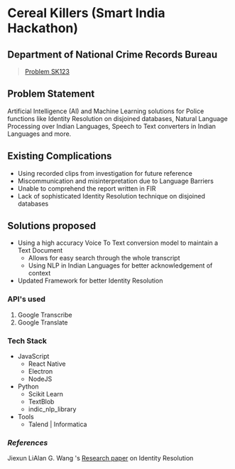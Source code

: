 # Cereal Killers (Smart India Hackathon)
 ## Department of National Crime Records Bureau 
 > [Problem SK123](https://www.sih.gov.in/sih2020PS/Ng==/U29mdHdhcmU=/TkFUSU9OQUwgQ1JJTUUgUkVDT1JEUyBCVVJFQVU=/QWxs)
	
## Problem Statement 
 Artificial Intelligence (Al) and Machine Learning solutions for Police functions like Identity Resolution on disjoined databases, Natural Language Processing over Indian Languages, Speech to Text converters in Indian Languages and more.
  
## Existing Complications 
- Using recorded clips from investigation for future reference
- Miscommunication and misinterpretation due to Language Barriers
- Unable to comprehend the report written in FIR
- Lack of sophisticated Identity Resolution technique on disjoined databases
 ## Solutions proposed
 - Using a high accuracy Voice To Text conversion model to maintain a Text Document
 	- Allows for easy search through the whole transcript
 	- Using NLP in Indian Languages for better acknowledgement of context
 - Updated Framework for better Identity Resolution 
 
 ### API's used
 1. Google Transcribe
 2. Google Translate
 
 ### Tech Stack
 - JavaScript
 	- React Native
 	- Electron
 	- NodeJS
 - Python
 	- Scikit Learn
	- TextBlob
	- indic_nlp_library
 - Tools
 	- Talend | Informatica
 
 ### *References*
 Jiexun LiAlan G. Wang 's [Research paper](https://link.springer.com/article/10.1186/s13388-015-0021-0) on Identity Resolution
